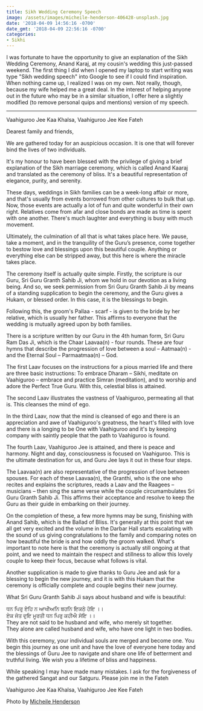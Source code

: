 ```yaml
---
title: Sikh Wedding Ceremony Speech
image: /assets/images/micheile-henderson-406428-unsplash.jpg
date: '2018-04-09 14:56:16 -0700'
date_gmt: '2018-04-09 22:56:16 -0700'
categories:
- Sikhi
---
```

I was fortunate to have the opportunity to give an explanation of the Sikh Wedding Ceremony, Anand Karaj, at my cousin's wedding this just-passed weekend. The first thing I did when I opened my laptop to start writing was type "Sikh wedding speech" into Google to see if I could find inspiration. When nothing came up, I realized I was on my own. Not really, though, because my wife helped me a great deal. In the interest of helping anyone out in the future who may be in a similar situation, I offer here a slightly modified (to remove personal quips and mentions) version of my speech. 

---

Vaahiguroo Jee Kaa Khalsa, Vaahiguroo Jee Kee Fateh

Dearest family and friends,

We are gathered today for an auspicious occasion. It is one that will forever bind the lives of two individuals.

It's my honour to have been blessed with the privilege of giving a brief explanation of the Sikh marriage ceremony, which is called Anand Kaaraj and translated as the ceremony of bliss. It's a beautiful representation of elegance, purity, and serenity.

These days, weddings in Sikh families can be a week-long affair or more, and that's usually from events borrowed from other cultures to bulk that up. Now, those events are actually a lot of fun and quite wonderful in their own right. Relatives come from afar and close bonds are made as time is spent with one another. There's much laughter and everything is busy with much movement.

Ultimately, the culmination of all that is what takes place here. We pause, take a moment, and in the tranquility of the Guru’s presence, come together to bestow love and blessings upon this beautiful couple. Anything or everything else can be stripped away, but this here is where the miracle takes place.

The ceremony itself is actually quite simple. Firstly, the scripture is our Guru, Sri Guru Granth Sahib Ji, whom we hold in our devotion as a living being. And so, we seek permission from Sri Guru Granth Sahib Ji by means of a standing supplication to begin the ceremony, and the Guru gives a Hukam, or blessed order. In this case, it is the blessings to begin.

Following this, the groom's Pallaa - scarf - is given to the bride by her relative, which is usually her father. This affirms to everyone that the wedding is mutually agreed upon by both families.

There is a scripture written by our Guru in the 4th human form, Sri Guru Ram Das Ji, which is the Chaar Laavaa(n) - four rounds. These are four hymns that describe the progression of love between a soul – Aatmaa(n) - and the Eternal Soul – Parmaatmaa(n) – God.

The first Laav focuses on the instructions for a pious married life and there are three basic instructions: To embrace Dharam – Sikhi, meditate on Vaahiguroo – embrace and practice Simran (meditation), and to worship and adore the Perfect True Guru. With this, celestial bliss is attained.

The second Laav illustrates the vastness of Vaahiguroo, permeating all that is. This cleanses the mind of ego.

In the third Laav, now that the mind is cleansed of ego and there is an appreciation and awe of Vaahiguroo's greatness, the heart's filled with love and there is a longing to be One with Vaahiguroo and it's by keeping company with saintly people that the path to Vaahiguroo is found.

The fourth Laav, Vaahiguroo Jee is attained, and there is peace and harmony. Night and day, consciousness is focused on Vaahiguroo. This is the ultimate destination for us, and Guru Jee lays it out in these four steps.

The Laavaa(n) are also representative of the progression of love between spouses. For each of these Laavaa(n), the Granthi, who is the one who recites and explains the scriptures, reads a Laav and the Raagees – musicians – then sing the same verse while the couple circumambulates Sri Guru Granth Sahib Ji. This affirms their acceptance and resolve to keep the Guru as their guide in embarking on their journey.

On the completion of these, a few more hymns may be sung, finishing with Anand Sahib, which is the Ballad of Bliss. It's generally at this point that we all get very excited and the volume in the Darbar Hall starts escalating with the sound of us giving congratulations to the family and comparing notes on how beautiful the bride is and how oddly the groom walked. What's important to note here is that the ceremony is actually still ongoing at that point, and we need to maintain the respect and stillness to allow this lovely couple to keep their focus, because what follows is vital.

Another supplication is made to give thanks to Guru Jee and ask for a blessing to begin the new journey, and it is with this Hukam that the ceremony is officially complete and couple begins their new journey.

What Sri Guru Granth Sahib Ji says about husband and wife is beautiful:

ਧਨ ਪਿਰੁ ਏਹਿ ਨ ਆਖੀਅਨਿ ਬਹਨਿ ਇਕਠੇ ਹੋਇ ।।  
ਏਕ ਜੋਤ ਦੁਇ ਮੂਰਤੀ ਧਨ ਪਿਰੁ ਕਹੀਐ ਸੋਇ ।।  
They are not said to be husband and wife, who merely sit together.  
They alone are called husband and wife, who have one light in two bodies.

With this ceremony, your individual souls are merged and become one. You begin this journey as one unit and have the love of everyone here today and the blessings of Guru Jee to navigate and share one life of betterment and truthful living. We wish you a lifetime of bliss and happiness.

While speaking I may have made many mistakes. I ask for the forgiveness of the gathered Sangat and our Satguru. Please join me in the Fateh

Vaahiguroo Jee Kaa Khalsa, Vaahiguroo Jee Kee Fateh


Photo by <a href="https://unsplash.com/@micheile" target="_blank">Micheile Henderson</a>
